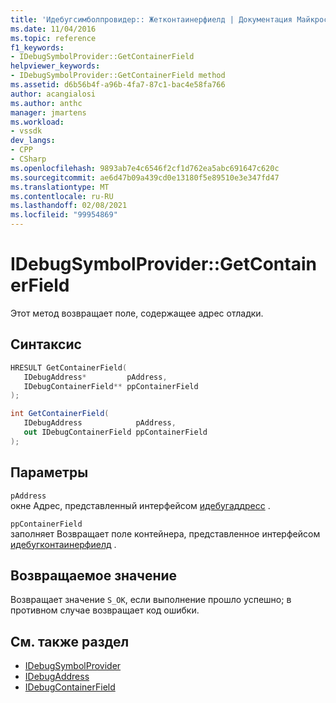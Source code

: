 ```yaml
---
title: 'Идебугсимболпровидер:: Жетконтаинерфиелд | Документация Майкрософт'
ms.date: 11/04/2016
ms.topic: reference
f1_keywords:
- IDebugSymbolProvider::GetContainerField
helpviewer_keywords:
- IDebugSymbolProvider::GetContainerField method
ms.assetid: d6b56b4f-a96b-4fa7-87c1-bac4e58fa766
author: acangialosi
ms.author: anthc
manager: jmartens
ms.workload:
- vssdk
dev_langs:
- CPP
- CSharp
ms.openlocfilehash: 9893ab7e4c6546f2cf1d762ea5abc691647c620c
ms.sourcegitcommit: ae6d47b09a439cd0e13180f5e89510e3e347fd47
ms.translationtype: MT
ms.contentlocale: ru-RU
ms.lasthandoff: 02/08/2021
ms.locfileid: "99954869"
---
```

# <a name="idebugsymbolprovidergetcontainerfield"></a>IDebugSymbolProvider::GetContainerField
Этот метод возвращает поле, содержащее адрес отладки.

## <a name="syntax"></a>Синтаксис

```cpp
HRESULT GetContainerField( 
   IDebugAddress*         pAddress,
   IDebugContainerField** ppContainerField
);
```

```csharp
int GetContainerField(
   IDebugAddress            pAddress,
   out IDebugContainerField ppContainerField
);
```

## <a name="parameters"></a>Параметры
`pAddress`\
окне Адрес, представленный интерфейсом [идебугаддресс](../../../extensibility/debugger/reference/idebugaddress.md) .

`ppContainerField`\
заполняет Возвращает поле контейнера, представленное интерфейсом [идебугконтаинерфиелд](../../../extensibility/debugger/reference/idebugcontainerfield.md) .

## <a name="return-value"></a>Возвращаемое значение
 Возвращает значение `S_OK`, если выполнение прошло успешно; в противном случае возвращает код ошибки.

## <a name="see-also"></a>См. также раздел
- [IDebugSymbolProvider](../../../extensibility/debugger/reference/idebugsymbolprovider.md)
- [IDebugAddress](../../../extensibility/debugger/reference/idebugaddress.md)
- [IDebugContainerField](../../../extensibility/debugger/reference/idebugcontainerfield.md)
